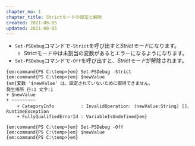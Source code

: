 ```yaml
---
chapter_no: 1
chapter_title: Strictモードの設定と解除
created: 2021-08-05
updated: 2021-08-05
---
```

- `Set-PSDebug`コマンドで`-Strict`を呼び出すと*Strictモード*になります。
  - Strictモード中は未割当の変数があるとエラーになるようになります。
- `Set-PSDebug`コマンドで`-Off`を呼び出すと、*Strictモード*が解除されます。

```output
{em:command{PS C:\temp>}em} Set-PSDebug -Strict
{em:command{PS C:\temp>}em} $newValue
{em{変数 '$newValue' は、設定されていないために取得できません。
発生場所 行:1 文字:1
+ $newValue
+ ~~~~~~~~~
    + CategoryInfo          : InvalidOperation: (newValue:String) []、RuntimeException
    + FullyQualifiedErrorId : VariableIsUndefined}em}
 
{em:command{PS C:\temp>}em} Set-PSDebug -Off
{em:command{PS C:\temp>}em} $newValue
{em:command{PS C:\temp>}em}
```
